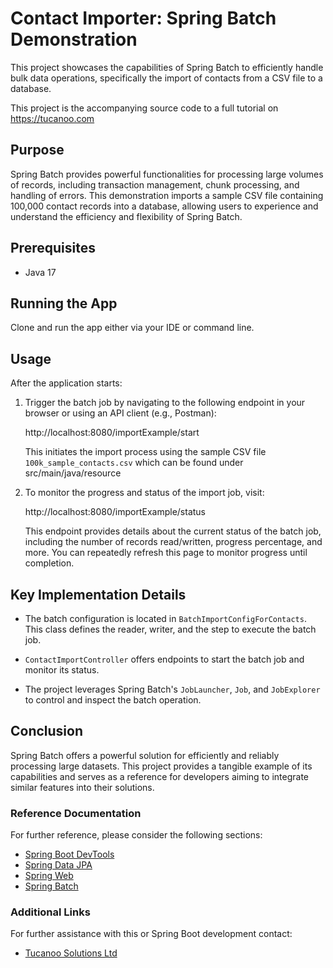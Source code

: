 # Contact Importer: Spring Batch Demonstration

This project showcases the capabilities of Spring Batch to efficiently handle bulk data operations, specifically the import of contacts from a CSV file to a database.

This project is the accompanying source code to a full tutorial on https://tucanoo.com

## Purpose

Spring Batch provides powerful functionalities for processing large volumes of records, including transaction management, chunk processing, and handling of errors. This demonstration imports a sample CSV file containing 100,000 contact records into a database, allowing users to experience and understand the efficiency and flexibility of Spring Batch.

## Prerequisites

- Java 17

## Running the App

Clone and run the app either via your IDE or command line.

## Usage

After the application starts:

1. Trigger the batch job by navigating to the following endpoint in your browser or using an API client (e.g., Postman):

    http://localhost:8080/importExample/start

    This initiates the import process using the sample CSV file `100k_sample_contacts.csv` which can be found under src/main/java/resource

2. To monitor the progress and status of the import job, visit:

    http://localhost:8080/importExample/status

    This endpoint provides details about the current status of the batch job, including the number of records read/written, progress percentage, and more.  You can repeatedly refresh this page to monitor progress until completion.

## Key Implementation Details

- The batch configuration is located in `BatchImportConfigForContacts`. This class defines the reader, writer, and the step to execute the batch job.

- `ContactImportController` offers endpoints to start the batch job and monitor its status.

- The project leverages Spring Batch's `JobLauncher`, `Job`, and `JobExplorer` to control and inspect the batch operation.

## Conclusion

Spring Batch offers a powerful solution for efficiently and reliably processing large datasets. This project provides a tangible example of its capabilities and serves as a reference for developers aiming to integrate similar features into their solutions.

### Reference Documentation

For further reference, please consider the following sections:

* [Spring Boot DevTools](https://docs.spring.io/spring-boot/docs/3.1.2/reference/htmlsingle/index.html#using.devtools)
* [Spring Data JPA](https://docs.spring.io/spring-boot/docs/3.1.2/reference/htmlsingle/index.html#data.sql.jpa-and-spring-data)
* [Spring Web](https://docs.spring.io/spring-boot/docs/3.1.2/reference/htmlsingle/index.html#web)
* [Spring Batch](https://docs.spring.io/spring-boot/docs/3.1.2/reference/htmlsingle/index.html#howto.batch)


### Additional Links

For further assistance with this or Spring Boot development contact:

* [Tucanoo Solutions Ltd](https://tucanoo.com)

